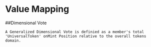 # Value Mapping

##Dimensional Vote

	A Generalized Dimensional Vote is definied as a member's total 'UniversalToken' onMint Position relative to the overall tokens domain.

